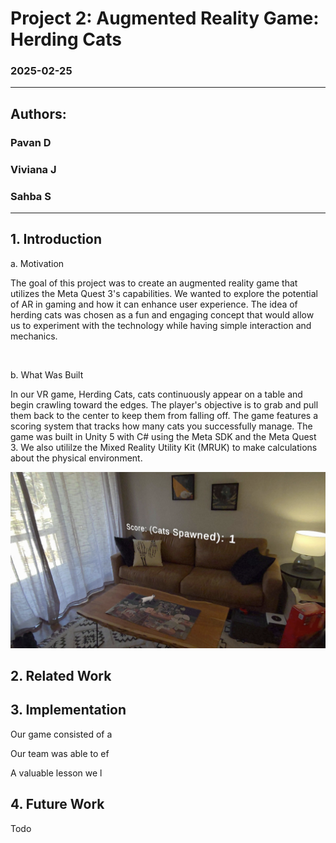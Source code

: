 # Project 2: Augmented Reality Game: Herding Cats
### 2025-02-25

---

## Authors:
### Pavan D
### Viviana J
### Sahba S

---

## 1. Introduction

a. Motivation

The goal of this project was to create an augmented reality game that utilizes the Meta Quest 3's capabilities. We wanted to explore the potential of AR in gaming and how it can enhance user experience. The idea of herding cats was chosen as a fun and engaging concept that would allow us to experiment with the technology while having simple interaction and mechanics.


<br/>

b. What Was Built

In our VR game, Herding Cats, cats continuously appear on a table and begin crawling toward the edges. The player's objective is to grab and pull them back to the center to keep them from falling off. The game features a scoring system that tracks how many cats you successfully manage.
The game was built in Unity 5 with C# using the Meta SDK and the Meta Quest 3. We also utililze the Mixed Reality Utility Kit (MRUK) to make calculations about the physical environment.

<img width=600 src="screenshot1.png"/>

## 2. Related Work

## 3. Implementation

Our game consisted of a 

Our team was able to ef

A valuable lesson we l

## 4. Future Work

Todo
